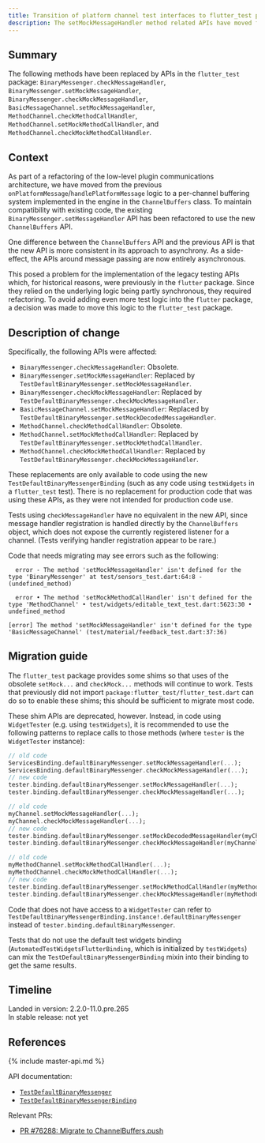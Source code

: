 ```yaml
---
title: Transition of platform channel test interfaces to flutter_test package
description: The setMockMessageHandler method related APIs have moved from package:flutter to package:flutter_test
---
```


## Summary

The following methods have been replaced by APIs in the `flutter_test` package: `BinaryMessenger.checkMessageHandler`, `BinaryMessenger.setMockMessageHandler`, `BinaryMessenger.checkMockMessageHandler`, `BasicMessageChannel.setMockMessageHandler`, `MethodChannel.checkMethodCallHandler`, `MethodChannel.setMockMethodCallHandler`, and `MethodChannel.checkMockMethodCallHandler`.

## Context

As part of a refactoring of the low-level plugin communications architecture, we have moved from the previous `onPlatformMessage`/`handlePlatformMessage` logic to a per-channel buffering system implemented in the engine in the `ChannelBuffers` class. To maintain compatibility with existing code, the existing `BinaryMessenger.setMessageHandler` API has been refactored to use the new `ChannelBuffers` API.

One difference between the `ChannelBuffers` API and the previous API is that the new API is more consistent in its approach to asynchrony. As a side-effect, the APIs around message passing are now entirely asynchronous.

This posed a problem for the implementation of the legacy testing APIs which, for historical reasons, were previously in the `flutter` package. Since they relied on the underlying logic being partly synchronous, they required refactoring. To avoid adding even more test logic into the `flutter` package, a decision was made to move this logic to the `flutter_test` package.

## Description of change

Specifically, the following APIs were affected:

* `BinaryMessenger.checkMessageHandler`: Obsolete.
* `BinaryMessenger.setMockMessageHandler`: Replaced by `TestDefaultBinaryMessenger.setMockMessageHandler`.
* `BinaryMessenger.checkMockMessageHandler`: Replaced by `TestDefaultBinaryMessenger.checkMockMessageHandler`.
* `BasicMessageChannel.setMockMessageHandler`: Replaced by `TestDefaultBinaryMessenger.setMockDecodedMessageHandler`.
* `MethodChannel.checkMethodCallHandler`: Obsolete.
* `MethodChannel.setMockMethodCallHandler`: Replaced by `TestDefaultBinaryMessenger.setMockMethodCallHandler`.
* `MethodChannel.checkMockMethodCallHandler`: Replaced by `TestDefaultBinaryMessenger.checkMockMessageHandler`.

These replacements are only available to code using the new `TestDefaultBinaryMessengerBinding` (such as any code using `testWidgets` in a `flutter_test` test). There is no replacement for production code that was using these APIs, as they were not intended for production code use.

Tests using `checkMessageHandler` have no equivalent in the new API, since message handler registration is handled directly by the `ChannelBuffers` object, which does not expose the currently registered listener for a channel. (Tests verifying handler registration appear to be rare.)

Code that needs migrating may see errors such as the following:

```
  error - The method 'setMockMessageHandler' isn't defined for the type 'BinaryMessenger' at test/sensors_test.dart:64:8 - (undefined_method)

  error • The method 'setMockMethodCallHandler' isn't defined for the type 'MethodChannel' • test/widgets/editable_text_test.dart:5623:30 • undefined_method

[error] The method 'setMockMessageHandler' isn't defined for the type 'BasicMessageChannel' (test/material/feedback_test.dart:37:36)
```

## Migration guide

The `flutter_test` package provides some shims so that uses of the obsolete `setMock...` and `checkMock...` methods will continue to work. Tests that previously did not import `package:flutter_test/flutter_test.dart` can do so to enable these shims; this should be sufficient to migrate most code.

These shim APIs are deprecated, however. Instead, in code using `WidgetTester` (e.g. using `testWidgets`), it is recommended to use the following patterns to replace calls to those methods (where `tester` is the `WidgetTester` instance):

<!-- skip -->
```dart
// old code
ServicesBinding.defaultBinaryMessenger.setMockMessageHandler(...);
ServicesBinding.defaultBinaryMessenger.checkMockMessageHandler(...);
// new code
tester.binding.defaultBinaryMessenger.setMockMessageHandler(...);
tester.binding.defaultBinaryMessenger.checkMockMessageHandler(...);
```

<!-- skip -->
```dart
// old code
myChannel.setMockMessageHandler(...);
myChannel.checkMockMessageHandler(...);
// new code
tester.binding.defaultBinaryMessenger.setMockDecodedMessageHandler(myChannel, ...);
tester.binding.defaultBinaryMessenger.checkMockMessageHandler(myChannel, ...);
```

<!-- skip -->
```dart
// old code
myMethodChannel.setMockMethodCallHandler(...);
myMethodChannel.checkMockMethodCallHandler(...);
// new code
tester.binding.defaultBinaryMessenger.setMockMethodCallHandler(myMethodChannel, ...);
tester.binding.defaultBinaryMessenger.checkMockMessageHandler(myMethodChannel, ...);
```

Code that does not have access to a `WidgetTester` can refer to `TestDefaultBinaryMessengerBinding.instance!.defaultBinaryMessenger` instead of `tester.binding.defaultBinaryMessenger`.

Tests that do not use the default test widgets binding (`AutomatedTestWidgetsFlutterBinding`, which is initialized by `testWidgets`) can mix the `TestDefaultBinaryMessengerBinding` mixin into their binding to get the same results.

## Timeline

Landed in version: 2.2.0-11.0.pre.265<br>
In stable release: not yet

## References

{% include master-api.md %}

API documentation:
* [`TestDefaultBinaryMessenger`][]
* [`TestDefaultBinaryMessengerBinding`][]

Relevant PRs:
* [PR #76288: Migrate to ChannelBuffers.push][]

<!-- Master channel link: -->
[`TestDefaultBinaryMessenger`]: https://master-api.flutter.dev/flutter/[link_to_relevant_page].html
[`TestDefaultBinaryMessengerBinding`]: https://master-api.flutter.dev/flutter/[link_to_relevant_page].html

[PR #76288: Migrate to ChannelBuffers.push]: {{site.github}}/flutter/flutter/pull/76288]
